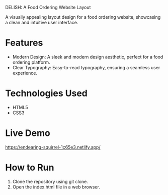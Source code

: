 DELISH:
A Food Ordering Website Layout

A visually appealing layout design for a food ordering website, showcasing a clean and intuitive user interface.

# Features
- Modern Design: A sleek and modern design aesthetic, perfect for a food ordering platform.
- Clear Typography: Easy-to-read typography, ensuring a seamless user experience.

# Technologies Used
- HTML5
- CSS3

# Live Demo
https://endearing-squirrel-1c65e3.netlify.app/

# How to Run
1. Clone the repository using git clone.
2. Open the index.html file in a web browser.
